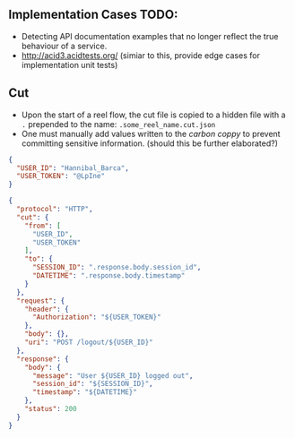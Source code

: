 ## Implementation Cases TODO:

* Detecting API documentation examples that no longer reflect the true behaviour of a service.
* http://acid3.acidtests.org/ (simiar to this, provide edge cases for implementation unit tests)

## Cut
* Upon the start of a reel flow, the cut file is copied to a hidden file with a `.` prepended to the name:  `.some_reel_name.cut.json`
* One must manually add values written to the *carbon coppy* to prevent committing sensitive information.  (should this be further elaborated?)

<a name="listing-3"></a>

```json
{
  "USER_ID": "Hannibal_Barca",
  "USER_TOKEN": "@LpIne"
}
```

```json
{
  "protocol": "HTTP",
  "cut": {
    "from": [
      "USER_ID",
      "USER_TOKEN"
    ],
    "to": {
      "SESSION_ID": ".response.body.session_id",
      "DATETIME": ".response.body.timestamp"
    }
  },
  "request": {
    "header": {
      "Authorization": "${USER_TOKEN}"
    },
    "body": {},
    "uri": "POST /logout/${USER_ID}"
  },
  "response": {
    "body": {
      "message": "User ${USER_ID} logged out",
      "session_id": "${SESSION_ID}",
      "timestamp": "${DATETIME}"
    },
    "status": 200
  }
}
```
